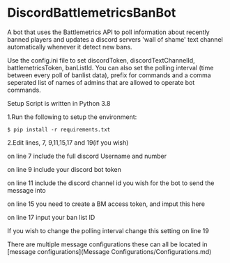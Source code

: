 # DiscordBattlemetricsBanBot

A bot that uses the Battlemetrics API to poll information about recently banned players and updates a discord servers 'wall of shame' text channel automatically whenever it detect new bans.

Use the config.ini file to set discordToken, discordTextChannelId, battlemetricsToken, banListId. You can also set the polling interval (time between every poll of banlist data), prefix for commands and a comma seperated list of names of admins that are allowed to operate bot commands.

Setup
Script is written in Python 3.8

1.Run the following to setup the environment:

```$ pip install -r requirements.txt```

2.Edit lines, 7, 9,11,15,17 and 19(if you wish)

on line 7 include the full discord Username and number

on line 9 include your discord bot token

on line 11 include the discord channel id you wish for the bot to send the message into

on line 15 you need to create a BM access token, and imput this here

on line 17 input your ban list ID

If you wish to change the polling interval change this setting on line 19

There are multiple message configurations these can all be located in [message configurations](Message Configurations/Configurations.md)

